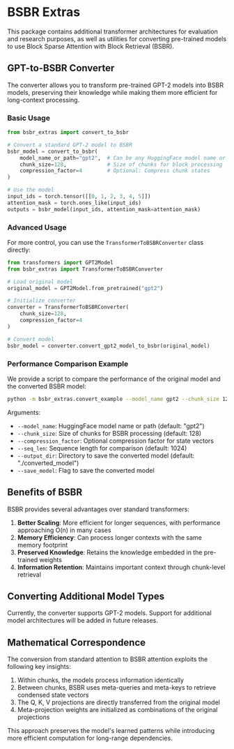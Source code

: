 # BSBR Extras

This package contains additional transformer architectures for evaluation and research purposes, as well as utilities for converting pre-trained models to use Block Sparse Attention with Block Retrieval (BSBR).

## GPT-to-BSBR Converter

The converter allows you to transform pre-trained GPT-2 models into BSBR models, preserving their knowledge while making them more efficient for long-context processing.

### Basic Usage

```python
from bsbr_extras import convert_to_bsbr

# Convert a standard GPT-2 model to BSBR
bsbr_model = convert_to_bsbr(
    model_name_or_path="gpt2",  # Can be any HuggingFace model name or local path
    chunk_size=128,             # Size of chunks for block processing
    compression_factor=4        # Optional: Compress chunk states
)

# Use the model
input_ids = torch.tensor([[0, 1, 2, 3, 4, 5]])
attention_mask = torch.ones_like(input_ids)
outputs = bsbr_model(input_ids, attention_mask=attention_mask)
```

### Advanced Usage

For more control, you can use the `TransformerToBSBRConverter` class directly:

```python
from transformers import GPT2Model
from bsbr_extras import TransformerToBSBRConverter

# Load original model
original_model = GPT2Model.from_pretrained("gpt2")

# Initialize converter
converter = TransformerToBSBRConverter(
    chunk_size=128,
    compression_factor=4
)

# Convert model
bsbr_model = converter.convert_gpt2_model_to_bsbr(original_model)
```

### Performance Comparison Example

We provide a script to compare the performance of the original model and the converted BSBR model:

```bash
python -m bsbr_extras.convert_example --model_name gpt2 --chunk_size 128 --seq_len 1024
```

Arguments:
- `--model_name`: HuggingFace model name or path (default: "gpt2")
- `--chunk_size`: Size of chunks for BSBR processing (default: 128)
- `--compression_factor`: Optional compression factor for state vectors
- `--seq_len`: Sequence length for comparison (default: 1024)
- `--output_dir`: Directory to save the converted model (default: "./converted_model")
- `--save_model`: Flag to save the converted model

## Benefits of BSBR

BSBR provides several advantages over standard transformers:

1. **Better Scaling**: More efficient for longer sequences, with performance approaching O(n) in many cases
2. **Memory Efficiency**: Can process longer contexts with the same memory footprint
3. **Preserved Knowledge**: Retains the knowledge embedded in the pre-trained weights
4. **Information Retention**: Maintains important context through chunk-level retrieval

## Converting Additional Model Types

Currently, the converter supports GPT-2 models. Support for additional model architectures will be added in future releases.

## Mathematical Correspondence

The conversion from standard attention to BSBR attention exploits the following key insights:

1. Within chunks, the models process information identically
2. Between chunks, BSBR uses meta-queries and meta-keys to retrieve condensed state vectors
3. The Q, K, V projections are directly transferred from the original model
4. Meta-projection weights are initialized as combinations of the original projections

This approach preserves the model's learned patterns while introducing more efficient computation for long-range dependencies. 